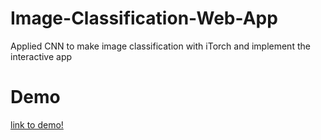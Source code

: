 # Image-Classification-Web-App
Applied CNN to make image classification with iTorch and implement the interactive app
# Demo
[link to demo!](http://www.ironmon.net:3000)
